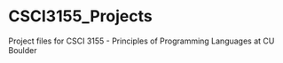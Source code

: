 CSCI3155_Projects
=================

Project files for CSCI 3155 - Principles of Programming Languages at CU Boulder
